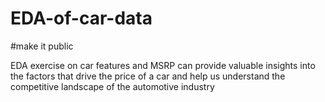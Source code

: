 # EDA-of-car-data
#make it public


EDA exercise on car features and MSRP can 
provide valuable insights into the factors that drive the 
price of a car and help us understand the competitive 
landscape of the automotive industry
